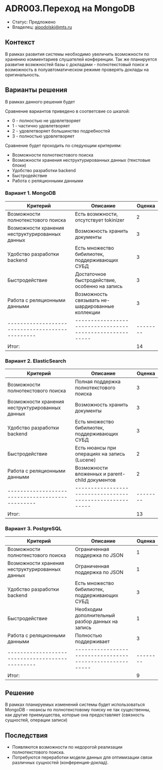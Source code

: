 # ADR003.Переход на MongoDB
<!-- Название ADR состоит из [ADR.###] [Коротко суть принятого решения] -->

* Статус: Предложено
* Владелец: aipodolski@mts.ru

## Контекст
<!-- Описание проблемы, требующей решения, причин, побудивших принять решение, ограничений, действовавших на момент принятия решения -->
В рамках развития системы необходимо увеличить возможности по хранению комментариев слушателей конференции. Так же планируется развитие возмжностей базы с докладами - полнотекстовый поиск и возможность в полуавтоматическом режиме проверять доклады на оригинальность.

## Варианты решения
<!-- Описание рассмотренных вариантов c их плюсами и минусами -->
В рамках данного решения будет 

Сравнение вариантов приведено в соответсвие со шкалой: 
* 0 - полностью не удовлетворяет
* 1 - частично удовлетворяет
* 2 - удовлетворяет большинство подребностей
* 3 - полностью удовлетворяет 

Сравнение будет проходить по следующим критериям:
* Возможности полнотекстового поиска
* Возможности хранения неструктурированных данных (текстовые блоки)
* Удобство разработки backend
* Быстродействие
* Работа с реляционными данными

### Вариант 1. MongoDB
<!-- Описание варианта 1 -->

| Критерий                                        | Описание                                                 | Оценка   |
|-------------------------------------------------|----------------------------------------------------------|----------|
| Возможности полнотекстового поиска              | Есть возмжности, отсутствует tokinizer                   | 2        |
| Возможности хранения неструктурированных данных | Возможность хранить документы                            | 3        |
| Удобство разработки backend                     | Есть множество бибилиотек, поддерживающих СУБД           | 3        |
| Быстродействие                                  | Достаточное быстродействие, особенно на запись           | 3        |
| Работа с реляционными данными                   | Возможность связывать не-шардированные коллекции         | 3        |
| ----------------------------------------------- | -------------------------------------------------------- | -------- |
| Итог:                                           |                                                          | 14       |

### Вариант 2. ElasticSearch
<!-- Описание варианта 2 -->
| Критерий                                        | Описание                                                 | Оценка   |
|-------------------------------------------------|----------------------------------------------------------|----------|
| Возможности полнотекстового поиска              | Полная поддержка полнотекстового поиска                  | 3        |
| Возможности хранения неструктурированных данных | Возможность хранить документы                            | 3        |
| Удобство разработки backend                     | Есть множество бибилиотек, поддерживающих СУБД           | 3        |
| Быстродействие                                  | Есть нюансы при операциях на запись (Lucene)             | 2        |
| Работа с реляционными данными                   | Возможности вложенных и parent-child документов          | 2        |
| ----------------------------------------------- | -------------------------------------------------------- | -------- |
| Итог:                                           |                                                          | 13       |

### Вариант 3. PostgreSQL
<!-- Описание варианта 3 -->
| Критерий                                        | Описание                                                 | Оценка   |
|-------------------------------------------------|----------------------------------------------------------|----------|
| Возможности полнотекстового поиска              | Ограниченная поддержка по JSON                           | 1        |
| Возможности хранения неструктурированных данных | Ограниченная поддержка по JSON                           | 1        |
| Удобство разработки backend                     | Есть множество бибилиотек, поддерживающих СУБД           | 3        |
| Быстродействие                                  | Необходим дополнительный разбор данных на запись         | 1        |
| Работа с реляционными данными                   | Полностью поддерживает                                   | 3        |
| ----------------------------------------------- | -------------------------------------------------------- | -------- |
| Итог:                                           |                                                          | 9        |


## Решение
<!-- Описание выбранного решения. Решение должно быть сформулировано чётко ("Мы используем...", "Мы не используем", а не "Желательно.." или "Предлагается..."). 
Должна быть понятна связь между решением и проблемой, почему выбрали именно это решение из вариантов -->
В рамках планируемых изменений системы будет использоваться MongoDB - нюансы по полнотекстовому поиску не так существенны, как другие приемущества, которые она предоставляет (связность сущностей, операции записи)

## Последствия
<!-- Положительные и отрицательные последствия (trade-offs). Арх. решения, которые потребуется принять как следствие принятого решения. Если решение содержит риски, то описано, как с ними планируют поступить (за счет чего снижать, почему принять). -->
* Появляются возможности по недорогой реализации полнотекстового поиска.
* Потребуются переработки модели данных для оптимизации связи различных сущностей (конференция-доклад).